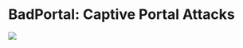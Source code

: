 # BadPortal: Captive Portal Attacks

<img src= "https://www.accessgranted.com.mx/wp-content/uploads/2020/12/badportal.png">
